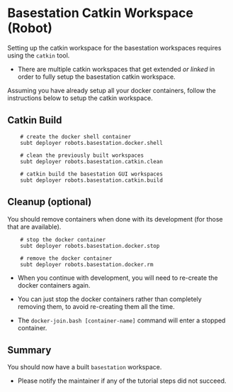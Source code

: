 # Basestation Catkin Workspace (Robot)

Setting up the catkin workspace for the basestation workspaces requires using the `catkin` tool.

- There are multiple catkin workspaces that get extended *or linked* in order to fully setup the basestation catkin workspace.

Assuming you have already setup all your docker containers, follow the instructions below to setup the catkin workspace.

## Catkin Build

        # create the docker shell container
        subt deployer robots.basestation.docker.shell

        # clean the previously built workspaces
        subt deployer robots.basestation.catkin.clean

        # catkin build the basestation GUI workspaces
        subt deployer robots.basestation.catkin.build

## Cleanup (optional)

You should remove containers when done with its development (for those that are available).

        # stop the docker container
        subt deployer robots.basestation.docker.stop

        # remove the docker container
        subt deployer robots.basestation.docker.rm

- When you continue with development, you will need to re-create the docker containers again.

- You can just stop the docker containers rather than completely removing them, to avoid re-creating them all the time.

- The `docker-join.bash [container-name]` command will enter a stopped container.

## Summary

You should now have a built `basestation` workspace.

- Please notify the maintainer if any of the tutorial steps did not succeed.
